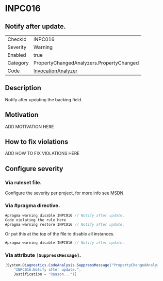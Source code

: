 # INPC016
## Notify after update.

<!-- start generated table -->
<table>
  <tr>
    <td>CheckId</td>
    <td>INPC016</td>
  </tr>
  <tr>
    <td>Severity</td>
    <td>Warning</td>
  </tr>
  <tr>
    <td>Enabled</td>
    <td>true</td>
  </tr>
  <tr>
    <td>Category</td>
    <td>PropertyChangedAnalyzers.PropertyChanged</td>
  </tr>
  <tr>
    <td>Code</td>
    <td><a href="https://github.com/DotNetAnalyzers/PropertyChangedAnalyzers/blob/master/PropertyChangedAnalyzers/NodeAnalyzers/InvocationAnalyzer.cs">InvocationAnalyzer</a></td>
  </tr>
</table>
<!-- end generated table -->

## Description

Notify after updating the backing field.

## Motivation

ADD MOTIVATION HERE

## How to fix violations

ADD HOW TO FIX VIOLATIONS HERE

<!-- start generated config severity -->
## Configure severity

### Via ruleset file.

Configure the severity per project, for more info see [MSDN](https://msdn.microsoft.com/en-us/library/dd264949.aspx).

### Via #pragma directive.
```C#
#pragma warning disable INPC016 // Notify after update.
Code violating the rule here
#pragma warning restore INPC016 // Notify after update.
```

Or put this at the top of the file to disable all instances.
```C#
#pragma warning disable INPC016 // Notify after update.
```

### Via attribute `[SuppressMessage]`.

```C#
[System.Diagnostics.CodeAnalysis.SuppressMessage("PropertyChangedAnalyzers.PropertyChanged", 
    "INPC016:Notify after update.", 
    Justification = "Reason...")]
```
<!-- end generated config severity -->